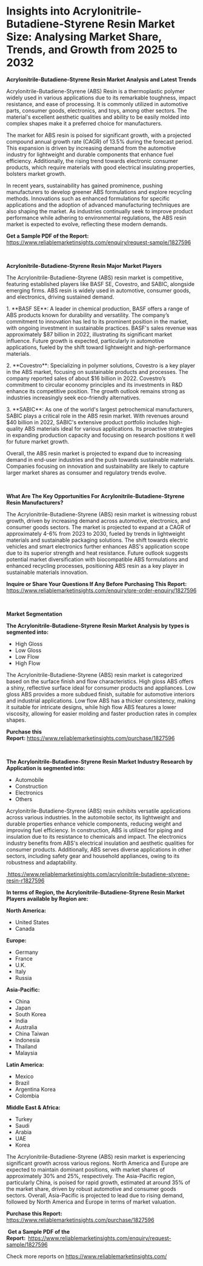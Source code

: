 <p><h1>Insights into Acrylonitrile-Butadiene-Styrene Resin Market Size: Analysing Market Share, Trends, and Growth from 2025 to 2032</h1></p><p><strong>Acrylonitrile-Butadiene-Styrene Resin Market Analysis and Latest Trends</strong></p>
<p><p>Acrylonitrile-Butadiene-Styrene (ABS) Resin is a thermoplastic polymer widely used in various applications due to its remarkable toughness, impact resistance, and ease of processing. It is commonly utilized in automotive parts, consumer goods, electronics, and toys, among other sectors. The material's excellent aesthetic qualities and ability to be easily molded into complex shapes make it a preferred choice for manufacturers.</p><p> </p><p>The market for ABS resin is poised for significant growth, with a projected compound annual growth rate (CAGR) of 13.5% during the forecast period. This expansion is driven by increasing demand from the automotive industry for lightweight and durable components that enhance fuel efficiency. Additionally, the rising trend towards electronic consumer products, which require materials with good electrical insulating properties, bolsters market growth. </p><p>In recent years, sustainability has gained prominence, pushing manufacturers to develop greener ABS formulations and explore recycling methods. Innovations such as enhanced formulations for specific applications and the adoption of advanced manufacturing techniques are also shaping the market. As industries continually seek to improve product performance while adhering to environmental regulations, the ABS resin market is expected to evolve, reflecting these modern demands.</p></p>
<p><strong>Get a Sample PDF of the Report:&nbsp;</strong> <a href="https://www.reliablemarketinsights.com/enquiry/request-sample/1827596?utm_campaign=2100&utm_medium=2&utm_source=Github&utm_content=ia&utm_term=03022025&utm_id=acrylonitrile-butadiene-styrene-resin">https://www.reliablemarketinsights.com/enquiry/request-sample/1827596</a></p>
<p>&nbsp;</p>
<p><strong>Acrylonitrile-Butadiene-Styrene Resin Major Market Players</strong></p>
<p><p>The Acrylonitrile-Butadiene-Styrene (ABS) resin market is competitive, featuring established players like BASF SE, Covestro, and SABIC, alongside emerging firms. ABS resin is widely used in automotive, consumer goods, and electronics, driving sustained demand.</p><p>1. **BASF SE**: A leader in chemical production, BASF offers a range of ABS products known for durability and versatility. The company’s commitment to innovation has led to its prominent position in the market, with ongoing investment in sustainable practices. BASF's sales revenue was approximately $87 billion in 2022, illustrating its significant market influence. Future growth is expected, particularly in automotive applications, fueled by the shift toward lightweight and high-performance materials.</p><p>2. **Covestro**: Specializing in polymer solutions, Covestro is a key player in the ABS market, focusing on sustainable products and processes. The company reported sales of about $16 billion in 2022. Covestro’s commitment to circular economy principles and its investments in R&D enhance its competitive position. The growth outlook remains strong as industries increasingly seek eco-friendly alternatives.</p><p>3. **SABIC**: As one of the world's largest petrochemical manufacturers, SABIC plays a critical role in the ABS resin market. With revenues around $40 billion in 2022, SABIC's extensive product portfolio includes high-quality ABS materials ideal for various applications. Its proactive strategies in expanding production capacity and focusing on research positions it well for future market growth.</p><p>Overall, the ABS resin market is projected to expand due to increasing demand in end-user industries and the push towards sustainable materials. Companies focusing on innovation and sustainability are likely to capture larger market shares as consumer and regulatory trends evolve.</p></p>
<p>&nbsp;</p>
<p><strong>What Are The Key Opportunities For Acrylonitrile-Butadiene-Styrene Resin Manufacturers?</strong></p>
<p><p>The Acrylonitrile-Butadiene-Styrene (ABS) resin market is witnessing robust growth, driven by increasing demand across automotive, electronics, and consumer goods sectors. The market is projected to expand at a CAGR of approximately 4-6% from 2023 to 2030, fueled by trends in lightweight materials and sustainable packaging solutions. The shift towards electric vehicles and smart electronics further enhances ABS's application scope due to its superior strength and heat resistance. Future outlook suggests potential market diversification with biocompatible ABS formulations and enhanced recycling processes, positioning ABS resin as a key player in sustainable materials innovation.</p></p>
<p><strong>Inquire or Share Your Questions If Any Before Purchasing This Report:</strong> <a href="https://www.reliablemarketinsights.com/enquiry/pre-order-enquiry/1827596?utm_campaign=2100&utm_medium=2&utm_source=Github&utm_content=ia&utm_term=03022025&utm_id=acrylonitrile-butadiene-styrene-resin">https://www.reliablemarketinsights.com/enquiry/pre-order-enquiry/1827596</a></p>
<p>&nbsp;</p>
<p><strong>Market Segmentation</strong></p>
<p><strong>The Acrylonitrile-Butadiene-Styrene Resin Market Analysis by types is segmented into:</strong></p>
<p><ul><li>High Gloss</li><li>Low Gloss</li><li>Low Flow</li><li>High Flow</li></ul></p>
<p><p>The Acrylonitrile-Butadiene-Styrene (ABS) resin market is categorized based on the surface finish and flow characteristics. High gloss ABS offers a shiny, reflective surface ideal for consumer products and appliances. Low gloss ABS provides a more subdued finish, suitable for automotive interiors and industrial applications. Low flow ABS has a thicker consistency, making it suitable for intricate designs, while high flow ABS features a lower viscosity, allowing for easier molding and faster production rates in complex shapes.</p></p>
<p><strong>Purchase this Report:&nbsp;</strong><a href="https://www.reliablemarketinsights.com/purchase/1827596?utm_campaign=2100&utm_medium=2&utm_source=Github&utm_content=ia&utm_term=03022025&utm_id=acrylonitrile-butadiene-styrene-resin">https://www.reliablemarketinsights.com/purchase/1827596</a></p>
<p>&nbsp;</p>
<p><strong>The Acrylonitrile-Butadiene-Styrene Resin Market Industry Research by Application is segmented into:</strong></p>
<p><ul><li>Automobile</li><li>Construction</li><li>Electronics</li><li>Others</li></ul></p>
<p><p>Acrylonitrile-Butadiene-Styrene (ABS) resin exhibits versatile applications across various industries. In the automobile sector, its lightweight and durable properties enhance vehicle components, reducing weight and improving fuel efficiency. In construction, ABS is utilized for piping and insulation due to its resistance to chemicals and impact. The electronics industry benefits from ABS's electrical insulation and aesthetic qualities for consumer products. Additionally, ABS serves diverse applications in other sectors, including safety gear and household appliances, owing to its robustness and adaptability.</p></p>
<p><a href="https://www.reliablemarketinsights.com/acrylonitrile-butadiene-styrene-resin-r1827596?utm_campaign=2100&utm_medium=2&utm_source=Github&utm_content=ia&utm_term=03022025&utm_id=acrylonitrile-butadiene-styrene-resin">&nbsp;https://www.reliablemarketinsights.com/acrylonitrile-butadiene-styrene-resin-r1827596</a></p>
<p><strong>In terms of Region, the Acrylonitrile-Butadiene-Styrene Resin Market Players available by Region are:</strong></p>
<p>
    <p> <strong> North America: </strong>
        <ul>
            <li>United States</li>
            <li>Canada</li>
        </ul>
        </p> 
    <p> <strong> Europe: </strong>
        <ul>
            <li>Germany</li>
            <li>France</li>
            <li>U.K.</li>
            <li>Italy</li>
            <li>Russia</li>
        </ul>
        </p> 
    <p> <strong> Asia-Pacific: </strong>
        <ul>
            <li>China</li>
            <li>Japan</li>
            <li>South Korea</li>
            <li>India</li>
            <li>Australia</li>
            <li>China Taiwan</li>
            <li>Indonesia</li>
            <li>Thailand</li>
            <li>Malaysia</li>
        </ul>
        </p> 
    <p> <strong> Latin America: </strong>
        <ul>
            <li>Mexico</li>
            <li>Brazil</li>
            <li>Argentina Korea</li>
            <li>Colombia</li>
        </ul>
        </p> 
    <p> <strong> Middle East & Africa: </strong>
        <ul>
            <li>Turkey</li>
            <li>Saudi</li>
            <li>Arabia</li>
            <li>UAE</li>
            <li>Korea</li>
        </ul>
    </p>
    </p>
<p><p>The Acrylonitrile-Butadiene-Styrene (ABS) resin market is experiencing significant growth across various regions. North America and Europe are expected to maintain dominant positions, with market shares of approximately 30% and 25%, respectively. The Asia-Pacific region, particularly China, is poised for rapid growth, estimated at around 35% of the market share, driven by robust automotive and consumer goods sectors. Overall, Asia-Pacific is projected to lead due to rising demand, followed by North America and Europe in terms of market valuation.</p></p>
<p><strong>Purchase this Report: </strong><a href="https://www.reliablemarketinsights.com/purchase/1827596?utm_campaign=2100&utm_medium=2&utm_source=Github&utm_content=ia&utm_term=03022025&utm_id=acrylonitrile-butadiene-styrene-resin">https://www.reliablemarketinsights.com/purchase/1827596</a></p>
<p>&nbsp;<strong>Get a Sample PDF of the Report:&nbsp;&nbsp;</strong><a href="https://www.reliablemarketinsights.com/enquiry/request-sample/1827596?utm_campaign=2100&utm_medium=2&utm_source=Github&utm_content=ia&utm_term=03022025&utm_id=acrylonitrile-butadiene-styrene-resin">https://www.reliablemarketinsights.com/enquiry/request-sample/1827596</a></p>
<p><strong></strong></p>
<p>Check more reports on <a href="https://www.reliablemarketinsights.com/?utm_campaign=2100&utm_medium=2&utm_source=Github&utm_content=ia&utm_term=03022025&utm_id=acrylonitrile-butadiene-styrene-resin">https://www.reliablemarketinsights.com/</a></p>